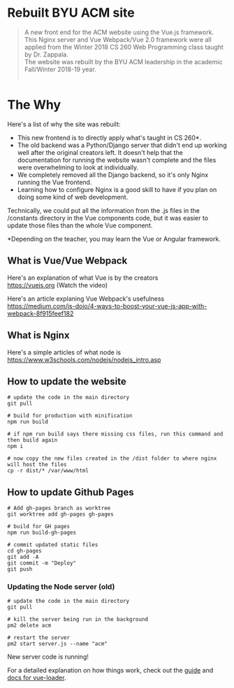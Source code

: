 # Rebuilt BYU ACM site

> A new front end for the ACM website using the Vue.js framework.
This Nginx server and Vue Webpack/Vue 2.0 framework were all applied from the Winter 2018 CS 260 Web Programming class taught by Dr. Zappala.<br> 
The website was rebuilt by the BYU ACM leadership in the academic Fall/Winter 2018-19 year.<br><br> 


# The Why

Here's a list of why the site was rebuilt:
- This new frontend is to directly apply what's taught in CS 260*.
- The old backend was a Python/Django server that didn't end up working well after the original creators left. It doesn't help that the documentation for running the website wasn't complete and the files were overwhelming to look at individually.
- We completely removed all the Django backend, so it's only Nginx running the Vue frontend.
- Learning how to configure Nginx is a good skill to have if you plan on doing some kind of web development.

Technically, we could put all the information from the .js files in the /constants directory in the Vue components code, but it was easier to update those files than the whole Vue component.

*Depending on the teacher, you may learn the Vue or Angular framework.

## What is Vue/Vue Webpack

Here's an explanation of what Vue is by the creators <br>
https://vuejs.org (Watch the video)

Here's an article explaning Vue Webpack's usefulness <br>
https://medium.com/js-dojo/4-ways-to-boost-your-vue-js-app-with-webpack-8f915feef182

## What is Nginx

Here's a simple articles of what node is <br>
https://www.w3schools.com/nodejs/nodejs_intro.asp 

## How to update the website

``` 
# update the code in the main directory
git pull

# build for production with minification
npm run build

# if npm run build says there missing css files, run this command and then build again
npm i

# now copy the new files created in the /dist folder to where nginx will host the files
cp -r dist/* /var/www/html
```

## How to update Github Pages

```
# Add gh-pages branch as worktree
git worktree add gh-pages gh-pages

# build for GH pages
npm run build-gh-pages

# commit updated static files
cd gh-pages
git add -A
git commit -m "Deploy"
git push
```

### Updating the Node server (old)

```
# update the code in the main directory
git pull

# kill the server being run in the background
pm2 delete acm

# restart the server 
pm2 start server.js --name "acm"
```
New server code is running!

For a detailed explanation on how things work, check out the [guide](http://vuejs-templates.github.io/webpack/) and [docs for vue-loader](http://vuejs.github.io/vue-loader).

